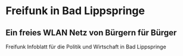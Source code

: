 # Freifunk in Bad Lippspringe
## Ein freies WLAN Netz von Bürgern für Bürger

Freifunk Infoblatt für die Politik und Wirtschaft in Bad Lippspringe
